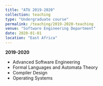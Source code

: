 ```yaml
---
title: "ATU 2019-2020"
collection: teaching
type: "Undergraduate course"
permalink: /teaching/2019-2020-teaching
venue: "Software Engineering Department"
date: 2020-01-01
location: "East Africa"
---
```


**2019-2020**

* Advanced Software Engineering
* Formal Languages and Automata Theory
* Compiler Design
* Operating Systems
